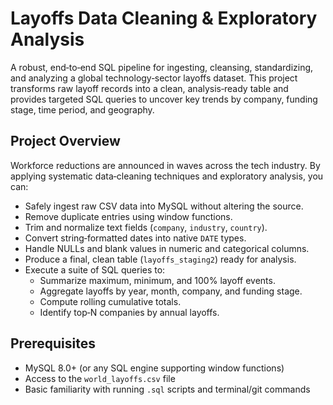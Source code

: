 # Layoffs Data Cleaning & Exploratory Analysis

A robust, end‑to‑end SQL pipeline for ingesting, cleansing, standardizing, and analyzing a global technology‑sector layoffs dataset. This project transforms raw layoff records into a clean, analysis‑ready table and provides targeted SQL queries to uncover key trends by company, funding stage, time period, and geography.

## Project Overview

Workforce reductions are announced in waves across the tech industry. By applying systematic data‑cleaning techniques and exploratory analysis, you can:

- Safely ingest raw CSV data into MySQL without altering the source.  
- Remove duplicate entries using window functions.  
- Trim and normalize text fields (`company`, `industry`, `country`).  
- Convert string‑formatted dates into native `DATE` types.  
- Handle NULLs and blank values in numeric and categorical columns.  
- Produce a final, clean table (`layoffs_staging2`) ready for analysis.  
- Execute a suite of SQL queries to:
  - Summarize maximum, minimum, and 100% layoff events.  
  - Aggregate layoffs by year, month, company, and funding stage.  
  - Compute rolling cumulative totals.  
  - Identify top‑N companies by annual layoffs.

## Prerequisites

- MySQL 8.0+ (or any SQL engine supporting window functions)  
- Access to the `world_layoffs.csv` file  
- Basic familiarity with running `.sql` scripts and terminal/git commands
